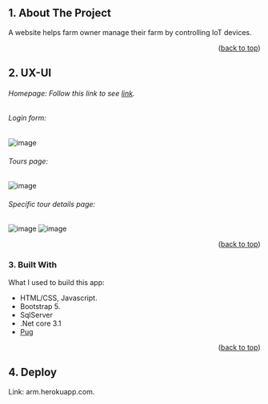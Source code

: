 <!-- <div id="top"></div>


<!-- PROJECT LOGO -->
<!-- <br />
<div align="center">
  
  <img src="https://natours.netlify.app/img/logo-green-2x.png" alt="Logo" height="80">

  <h3 align="center">Natour app</h3>

  
</div> --> 




<!-- ABOUT THE PROJECT -->
## 1. About The Project

A website helps farm owner manage their farm by controlling IoT devices. 

<p align="right">(<a href="#top">back to top</a>)</p>

## 2. UX-UI
###### Homepage: Follow this link to see [link](https://www.figma.com/file/nWRBd3t9ttk1tKzvtRYcEh/AeFarm?node-id=0%3A1).

###### Login form:
![image](https://user-images.githubusercontent.com/82920386/159170832-47fc6668-7234-4f42-b348-eabea1463494.png)




###### Tours page:
![image](https://user-images.githubusercontent.com/82920386/159170892-b25059a1-e244-4929-b643-34d3808d1534.png)



###### Specific tour details page:
![image](https://user-images.githubusercontent.com/82920386/159170922-96d43db0-77cc-4fc7-ade3-be4113ebc16c.png)
![image](https://user-images.githubusercontent.com/82920386/159170930-d40a9b24-e02f-45f7-bea4-d4d434fd1dbf.png)

<p align="right">(<a href="#top">back to top</a>)</p>

### 3. Built With

What I used to build this app:
* HTML/CSS, Javascript.
* Bootstrap 5.
* SqlServer
* .Net core 3.1
* [Pug](https://pugjs.org/)

<p align="right">(<a href="#top">back to top</a>)</p>



<!-- CONTACT -->
<!-- ## Contact

Your Name - [@your_twitter](https://twitter.com/your_username) - email@example.com

Project Link: [https://github.com/your_username/repo_name](https://github.com/your_username/repo_name)

<p align="right">(<a href="#top">back to top</a>)</p> -->



<!-- ACKNOWLEDGMENTS -->
## 4. Deploy
Link: arm.herokuapp.com.

